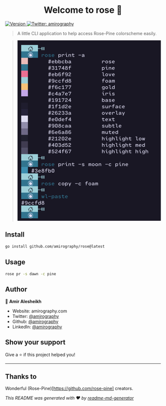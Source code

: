 <h1 align="center">Welcome to rose 👋</h1>
<p>
  <a href="https://www.npmjs.com/package/rose" target="_blank">
    <img alt="Version" src="https://img.shields.io/npm/v/rose.svg">
  </a>
  <a href="https://twitter.com/amirography" target="_blank">
    <img alt="Twitter: amirography" src="https://img.shields.io/twitter/follow/amirography.svg?style=social" />
  </a>
</p>

> A little CLI application to help access Rose-Pine colorscheme easily.

> ![cli](./assets/cli.png)

## Install

```sh
go install github.com/amirography/rose@latest
```

## Usage

```sh
rose pr -s dawn -c pine
```

## Author

👤 **Amir Alesheikh**

- Website: amirography.com
- Twitter: [@amirography](https://twitter.com/amirography)
- Github: [@amirography](https://github.com/amirography)
- LinkedIn: [@amirography](https://linkedin.com/in/amirography)

## Show your support

Give a ⭐️ if this project helped you!

---

## Thanks to

Wonderful (Rose-Pine)[https://github.com/rose-pine] creators.

_This README was generated with ❤️ by [readme-md-generator](https://github.com/kefranabg/readme-md-generator)_
